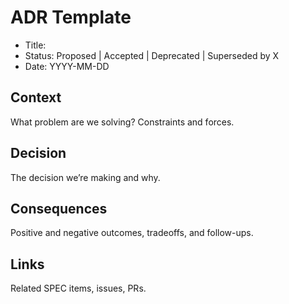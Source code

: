 # ADR Template

- Title: <Short present tense decision>
- Status: Proposed | Accepted | Deprecated | Superseded by X
- Date: YYYY-MM-DD

## Context

What problem are we solving? Constraints and forces.

## Decision

The decision we’re making and why.

## Consequences

Positive and negative outcomes, tradeoffs, and follow-ups.

## Links

Related SPEC items, issues, PRs.
